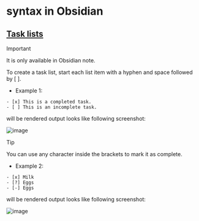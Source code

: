 # syntax in Obsidian 
## [Task lists](https://help.obsidian.md/Editing+and+formatting/Basic+formatting+syntax#Task+lists)

> [!IMPORTANT]
> It is only available in Obsidian note.

To create a task list, start each list item with a hyphen and space followed by [ ].

+ Example 1:
  
```
- [x] This is a completed task.
- [ ] This is an incomplete task.
```

will be rendered output looks like following screenshot:

![image](https://github.com/user-attachments/assets/0b7f2d2e-89e8-453d-8772-f325c7d4ec5d)


> [!TIP]
> You can use any character inside the brackets to mark it as complete.

+ Example 2:

```
- [x] Milk
- [?] Eggs
- [-] Eggs
```

will be rendered output looks like following screenshot:

![image](https://github.com/user-attachments/assets/4e564e52-f3ef-4634-9493-c0a7c907e4d1)
